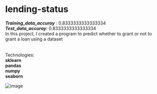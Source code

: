 # lending-status
_**Training_data_accuray**_ : 0.8333333333333334
<br>
**_Test_data_accuray_**: 0.8333333333333334
<br>
In this project, I created a program to predict whether to grant or not to grant a loan using a dataset
<br>
<br>
<br>
Technologies:
<br>
**sklearn**
<br>
**pandas**
<br>
**numpy**
<br>
**seaborn**

![image](https://github.com/jamshid-ds/lending-status/assets/117648241/031140dc-c3d1-4a8a-ba4a-811ce8f4bc71)
